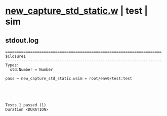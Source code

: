 # [new_capture_std_static.w](../../../../../examples/tests/valid/new_capture_std_static.w) | test | sim

## stdout.log
```log
=====================================================================
$Closure1
---------------------------------------------------------------------
Types:
  std.Number = Number

pass ─ new_capture_std_static.wsim » root/env0/test:test
 




Tests 1 passed (1) 
Duration <DURATION>

```

